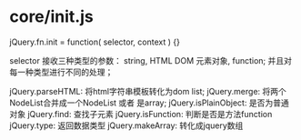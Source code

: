 # core/init.js


jQuery.fn.init = function( selector, context ) {}

selector 接收三种类型的参数： string, HTML DOM 元素对象, function; 并且对每一种类型进行不同的处理；

jQuery.parseHTML: 将html字符串模板转化为dom list;
jQuery.merge: 将两个NodeList合并成一个NodeList 或者 是array;
jQuery.isPlainObject: 是否为普通对象
jQuery.find: 查找子元素
jQuery.isFunction: 判断是否是方法function
jQuery.type: 返回数据类型
jQuery.makeArray: 转化成jquery数组